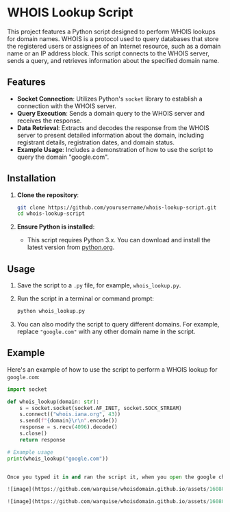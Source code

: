 # WHOIS Lookup Script

This project features a Python script designed to perform WHOIS lookups for domain names. WHOIS is a protocol used to query databases that store the registered users or assignees of an Internet resource, such as a domain name or an IP address block. This script connects to the WHOIS server, sends a query, and retrieves information about the specified domain name.

## Features

- **Socket Connection**: Utilizes Python's `socket` library to establish a connection with the WHOIS server.
- **Query Execution**: Sends a domain query to the WHOIS server and receives the response.
- **Data Retrieval**: Extracts and decodes the response from the WHOIS server to present detailed information about the domain, including registrant details, registration dates, and domain status.
- **Example Usage**: Includes a demonstration of how to use the script to query the domain "google.com".

## Installation

1. **Clone the repository**:
    ```sh
    git clone https://github.com/yourusername/whois-lookup-script.git
    cd whois-lookup-script
    ```

2. **Ensure Python is installed**:
    - This script requires Python 3.x. You can download and install the latest version from [python.org](https://www.python.org/downloads/).

## Usage

1. Save the script to a `.py` file, for example, `whois_lookup.py`.

2. Run the script in a terminal or command prompt:
    ```sh
    python whois_lookup.py
    ```

3. You can also modify the script to query different domains. For example, replace `"google.com"` with any other domain name in the script.

## Example

Here's an example of how to use the script to perform a WHOIS lookup for `google.com`:

```python
import socket

def whois_lookup(domain: str):
    s = socket.socket(socket.AF_INET, socket.SOCK_STREAM)
    s.connect(("whois.iana.org", 43))
    s.send(f"{domain}\r\n".encode())
    response = s.recv(4096).decode()
    s.close()
    return response

# Example usage
print(whois_lookup("google.com"))


Once you typed it in and ran the script it, when you open the google chrome website it should be pinned in your google web browser

![image](https://github.com/warquise/whoisdomain.github.io/assets/160808546/9a5627d3-cbdb-443c-a623-32fab653f589)

![image](https://github.com/warquise/whoisdomain.github.io/assets/160808546/9108059e-3538-414b-9865-16e332c2af4d)
